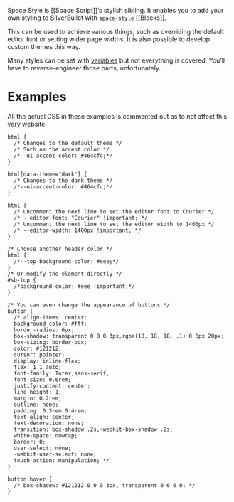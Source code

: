 Space Style is [[Space Script]]‘s stylish sibling. It enables you to add your own styling to SilverBullet with `space-style` [[Blocks]].

This can be used to achieve various things, such as overriding the default editor font or setting wider page widths. It is also possible to develop custom themes this way. 

Many styles can be set with [variables](https://github.com/silverbulletmd/silverbullet/blob/main/web/styles/theme.scss) but not everything is covered. You’ll have to reverse-engineer those parts, unfortunately.

# Examples
All the actual CSS in these examples is commented out as to not affect this very website. 
```space-style
html {
  /* Changes to the default theme */
  /* Such as the accent color */
  /*--ui-accent-color: #464cfc;*/
}

html[data-theme="dark"] {
  /* Changes to the dark theme */
  /*--ui-accent-color: #464cfc;*/
}

html {
  /* Uncomment the next line to set the editor font to Courier */
  /* --editor-font: "Courier" !important; */
  /* Uncomment the next line to set the editor width to 1400px */
  /* --editor-width: 1400px !important; */
}

/* Choose another header color */
html {
  /*--top-background-color: #eee;*/
}
/* Or modify the element directly */
#sb-top {
  /*background-color: #eee !important;*/
}

/* You can even change the appearance of buttons */
button {
  /* align-items: center;
  background-color: #fff;
  border-radius: 6px;
  box-shadow: transparent 0 0 0 3px,rgba(18, 18, 18, .1) 0 6px 20px;
  box-sizing: border-box;
  color: #121212;
  cursor: pointer;
  display: inline-flex;
  flex: 1 1 auto;
  font-family: Inter,sans-serif;
  font-size: 0.6rem;
  justify-content: center;
  line-height: 1;
  margin: 0.2rem;
  outline: none;
  padding: 0.3rem 0.4rem;
  text-align: center;
  text-decoration: none;
  transition: box-shadow .2s,-webkit-box-shadow .2s;
  white-space: nowrap;
  border: 0;
  user-select: none;
  -webkit-user-select: none;
  touch-action: manipulation; */
}

button:hover {
  /* box-shadow: #121212 0 0 0 3px, transparent 0 0 0 0; */
}
```
